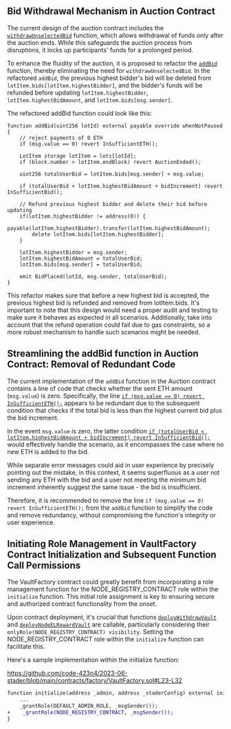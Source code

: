 ## Bid Withdrawal Mechanism in Auction Contract
The current design of the auction contract includes the [`withdrawUnselectedBid`](https://github.com/code-423n4/2023-06-stader/blob/main/contracts/Auction.sol#L120-L135) function, which allows withdrawal of funds only after the auction ends. While this safeguards the auction process from disruptions, it locks up participants' funds for a prolonged period.

To enhance the fluidity of the auction, it is proposed to refactor the [`addBid`](https://github.com/code-423n4/2023-06-stader/blob/main/contracts/Auction.sol#LL62C1-L78C6) function, thereby eliminating the need for `withdrawUnselectedBid`. In the refactored `addBid`, the previous highest bidder's bid will be deleted from `lotItem.bids[lotItem.highestBidder]`, and the bidder's funds will be refunded before updating `lotItem.highestBidder`, `lotItem.highestBidAmount`, and `lotItem.bids[msg.sender]`.

The refactored addBid function could look like this:

```solidity
function addBid(uint256 lotId) external payable override whenNotPaused {
    // reject payments of 0 ETH
    if (msg.value == 0) revert InSufficientETH();

    LotItem storage lotItem = lots[lotId];
    if (block.number > lotItem.endBlock) revert AuctionEnded();

    uint256 totalUserBid = lotItem.bids[msg.sender] + msg.value;

    if (totalUserBid < lotItem.highestBidAmount + bidIncrement) revert InSufficientBid();

    // Refund previous highest bidder and delete their bid before updating
    if(lotItem.highestBidder != address(0)) {
        payable(lotItem.highestBidder).transfer(lotItem.highestBidAmount);
        delete lotItem.bids[lotItem.highestBidder];
    }

    lotItem.highestBidder = msg.sender;
    lotItem.highestBidAmount = totalUserBid;
    lotItem.bids[msg.sender] = totalUserBid;

    emit BidPlaced(lotId, msg.sender, totalUserBid);
}
```
This refactor makes sure that before a new highest bid is accepted, the previous highest bid is refunded and removed from lotItem.bids. It's important to note that this design would need a proper audit and testing to make sure it behaves as expected in all scenarios. Additionally, take into account that the refund operation could fail due to gas constraints, so a more robust mechanism to handle such scenarios might be needed.

## Streamlining the addBid function in Auction Contract: Removal of Redundant Code
The current implementation of the `addBid` function in the Auction contract contains a line of code that checks whether the sent ETH amount (`msg.value`) is zero. Specifically, the line [`if (msg.value == 0) revert InSufficientETH();`](https://github.com/code-423n4/2023-06-stader/blob/main/contracts/Auction.sol#L64) appears to be redundant due to the subsequent condition that checks if the total bid is less than the highest current bid plus the bid increment.

In the event `msg.value` is zero, the latter condition [`if (totalUserBid < lotItem.highestBidAmount + bidIncrement) revert InSufficientBid();`](https://github.com/code-423n4/2023-06-stader/blob/main/contracts/Auction.sol#L71) would effectively handle the scenario, as it encompasses the case where no new ETH is added to the bid.

While separate error messages could aid in user experience by precisely pointing out the mistake, in this context, it seems superfluous as a user not sending any ETH with the bid and a user not meeting the minimum bid increment inherently suggest the same issue - the bid is insufficient.

Therefore, it is recommended to remove the line `if (msg.value == 0) revert InSufficientETH();` from the `addBid` function to simplify the code and remove redundancy, without compromising the function's integrity or user experience.

## Initiating Role Management in VaultFactory Contract Initialization and Subsequent Function Call Permissions
The VaultFactory contract could greatly benefit from incorporating a role management function for the NODE_REGISTRY_CONTRACT role within the `initialize` function. This initial role assignment is key to ensuring secure and authorized contract functionality from the onset.

Upon contract deployment, it's crucial that functions [`deployWithdrawVault`](https://github.com/code-423n4/2023-06-stader/blob/main/contracts/factory/VaultFactory.sol#L39) and [`deployNodeELRewardVault`](https://github.com/code-423n4/2023-06-stader/blob/main/contracts/factory/VaultFactory.sol#L51) are callable, particularly considering their `onlyRole(NODE_REGISTRY_CONTRACT) visibility`. Setting the NODE_REGISTRY_CONTRACT role within the `initialize` function can facilitate this.

Here's a sample implementation within the initialize function:

https://github.com/code-423n4/2023-06-stader/blob/main/contracts/factory/VaultFactory.sol#L23-L32

```diff
function initialize(address _admin, address _staderConfig) external initializer {
    ...
    _grantRole(DEFAULT_ADMIN_ROLE, _msgSender());
+    _grantRole(NODE_REGISTRY_CONTRACT, _msgSender());
}
```